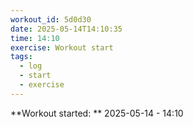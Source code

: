 ```yaml
---
workout_id: 5d0d30
date: 2025-05-14T14:10:35
time: 14:10
exercise: Workout start
tags:
  - log
  - start
  - exercise
---
```


**Workout started: ** 2025-05-14 - 14:10